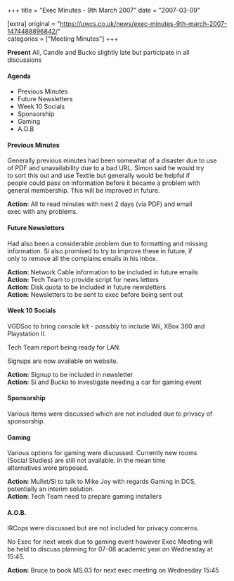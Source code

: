 +++
title = "Exec Minutes - 9th March 2007"
date = "2007-03-09"

[extra]
original = "https://uwcs.co.uk/news/exec-minutes-9th-march-2007-1474488896842/"    
categories = ["Meeting Minutes"]
+++

**Present** All, Candle and Bucko slightly late but participate in all  
discussions

#### Agenda

  - Previous Minutes
  - Future Newsletters
  - Week 10 Socials
  - Sponsorship
  - Gaming
  - A.O.B

#### Previous Minutes

Generally previous minutes had been somewhat of a disaster due to use  
of PDF and unavailability due to a bad URL. Simon said he would try  
to sort this out and use Textile but generally would be helpful if  
people could pass on information before it became a problem with  
general membership. This will be improved in future.

**Action:** All to read minutes with next 2 days (via PDF) and email  
exec with any problems.

#### Future Newsletters

Had also been a considerable problem due to formatting and missing  
information. Si also promised to try to improve these in future, if  
only to remove all the complains emails in his inbox.

**Action:** Network Cable information to be included in future emails  
**Action:** Tech Team to provide script for news letters  
**Action:** Disk quota to be included in future newsletters  
**Action:** Newsletters to be sent to exec before being sent out

#### Week 10 Socials

VGDSoc to bring console kit - possibly to include Wii, XBox 360 and  
Playstation II.

Tech Team report being ready for LAN.

Signups are now available on website.

**Action:** Signup to be included in newsletter  
**Action:** Si and Bucko to investigate needing a car for gaming event

#### Sponsorship

Various items were discussed which are not included due to privacy of  
sponsorship.

#### Gaming

Various options for gaming were discussed. Currently new rooms  
(Social Studies) are still not available. In the mean time  
alternatives were proposed.

**Action:** Mullet/Si to talk to Mike Joy with regards Gaming in DCS,  
potentially an interim solution.  
**Action:** Tech Team need to prepare gaming installers

#### A.O.B.

IRCops were discussed but are not included for privacy concerns.

No Exec for next week due to gaming event however Exec Meeting will  
be held to discuss planning for 07-08 academic year on Wednesday at  
15:45.

**Action:** Bruce to book MS.03 for next exec meeting on Wednesday 15:45
